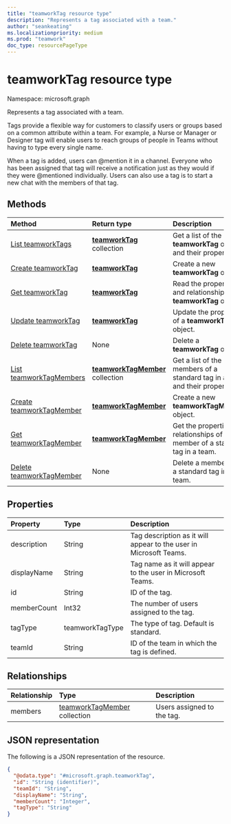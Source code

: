 ```yaml
---
title: "teamworkTag resource type"
description: "Represents a tag associated with a team."
author: "seankeating"
ms.localizationpriority: medium
ms.prod: "teamwork"
doc_type: resourcePageType
---
```


# teamworkTag resource type

Namespace: microsoft.graph

Represents a tag associated with a team. 

Tags provide a flexible way for customers to classify users or groups based on a common attribute within a team. For example, a Nurse or Manager or Designer tag will enable users to reach groups of people in Teams without having to type every single name.

When a tag is added, users can @mention it in a channel. Everyone who has been assigned that tag will receive a notification just as they would if they were @mentioned individually. Users can also use a tag is to start a new chat with the members of that tag.

## Methods
|Method|Return type|Description|
|:---|:---|:---|
|[List teamworkTags](../api/teamworktag-list.md)|[**teamworkTag**](teamworktag.md) collection|Get a list of the **teamworkTag** objects and their properties.|
|[Create teamworkTag](../api/teamworktag-post.md)|[**teamworkTag**](teamworktag.md)|Create a new **teamworkTag** object.|
|[Get teamworkTag](../api/teamworktag-get.md)|[**teamworkTag**](teamworktag.md)|Read the properties and relationships of a **teamworkTag** object.|
|[Update teamworkTag](../api/teamworktag-update.md)|[**teamworkTag**](teamworktag.md)|Update the properties of a **teamworkTag** object.|
|[Delete teamworkTag](../api/teamworktag-delete.md)|None|Delete a **teamworkTag** object.|
|[List teamworkTagMembers](../api/teamworktagmember-list.md)|[**teamworkTagMember**](teamworktagmember.md) collection|Get a list of the members of a standard tag in a team and their properties.|
|[Create teamworkTagMember](../api/teamworktagmember-post.md)|[**teamworkTagMember**](teamworktagmember.md)|Create a new **teamworkTagMember** object.|
|[Get teamworkTagMember](../api/teamworktagmember-get.md)|[**teamworkTagMember**](teamworktagmember.md)|Get the properties and relationships of a member of a standard tag in a team.|
|[Delete teamworkTagMember](../api/teamworktagmember-delete.md)|None|Delete a member from a standard tag in the team.|

## Properties
|Property|Type|Description|
|:---|:---|:---|
|description|String|Tag description as it will appear to the user in Microsoft Teams.|
|displayName|String|Tag name as it will appear to the user in Microsoft Teams.|
|id|String|ID of the tag.|
|memberCount|Int32|The number of users assigned to the tag.|
|tagType|teamworkTagType|The type of tag. Default is standard.|
|teamId|String|ID of the team in which the tag is defined.|

## Relationships
|Relationship|Type|Description|
|:---|:---|:---|
|members|[teamworkTagMember](../resources/teamworktagmember.md) collection|Users assigned to the tag.|

## JSON representation
The following is a JSON representation of the resource.
<!-- {
  "blockType": "resource",
  "keyProperty": "id",
  "@odata.type": "microsoft.graph.teamworkTag",
  "baseType": "microsoft.graph.entity",
  "openType": false
}
-->
``` json
{
  "@odata.type": "#microsoft.graph.teamworkTag",
  "id": "String (identifier)",
  "teamId": "String",
  "displayName": "String",
  "memberCount": "Integer",
  "tagType": "String"
}
```


